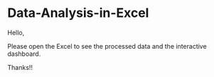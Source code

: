# Data-Analysis-in-Excel

Hello,

Please open the Excel to see the processed data and the interactive dashboard.

Thanks!!
